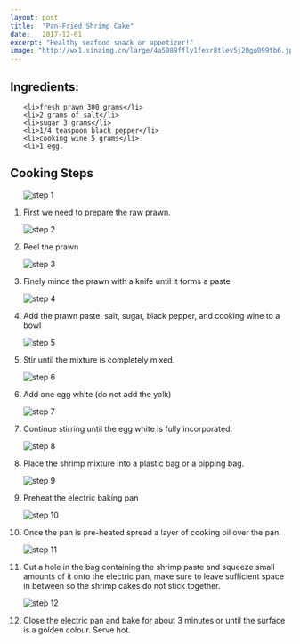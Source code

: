 ```yaml
---
layout: post
title:  "Pan-Fried Shrimp Cake"
date:   2017-12-01
excerpt: "Healthy seafood snack or appetizer!"
image: "http://wx1.sinaimg.cn/large/4a5089ffly1fexr8tlev5j20go099tb6.jpg"
---
```



## Ingredients:

<ul>

    <li>fresh prawn 300 grams</li>
    <li>2 grams of salt</li>
    <li>sugar 3 grams</li>
    <li>1/4 teaspoon black pepper</li>
    <li>cooking wine 5 grams</li>
    <li>1 egg.

</ul>

## Cooking Steps
  <ol>
      <p><img src="http://wx3.sinaimg.cn/large/4a5089ffly1fexr70uu3yj20go0990w3.jpg" alt="step 1"/></p>
      <p><li>First we need to prepare the raw prawn.</li><p/>
      <p><img src="http://wx4.sinaimg.cn/large/4a5089ffly1fexr74kv07j20go09a0v4.jpg" alt="step 2"/></p>
      <p><li>Peel the prawn</li><p/>
      <p><img src="http://wx1.sinaimg.cn/large/4a5089ffly1fexr78bswtj20go099gnh.jpg" alt="step 3"/></p>
      <p><li>Finely mince the prawn with a knife until it forms a paste</li><p/>
      <p><img src="http://wx4.sinaimg.cn/large/4a5089ffly1fexr7cdvjnj20go09940v.jpg" alt="step 4"/></p>
      <p><li>Add the prawn paste, salt, sugar, black pepper, and cooking wine to a bowl</li><p/>
      <p><img src="http://wx2.sinaimg.cn/large/4a5089ffly1fexr7gg773j20go09a76o.jpg" alt="step 5"/></p>
      <p><li>Stir until the mixture is completely mixed.</li><p/>
      <p><img src="http://wx2.sinaimg.cn/large/4a5089ffly1fexr7k8gqgj20go099767.jpg" alt="step 6"/></p>
      <p><li>Add one egg white (do not add the yolk)</li><p/>
      <p><img src="http://wx2.sinaimg.cn/large/4a5089ffly1fexr7ntz82j20go099q5m.jpg" alt="step 7"/></p>
      <p><li>Continue stirring until the egg white is fully incorporated.</li><p/>
      <p><img src="http://wx1.sinaimg.cn/large/4a5089ffly1fexr7rtc0ij20go09agnd.jpg" alt="step 8"/></p>
      <p><li>Place the shrimp mixture into a plastic bag or a pipping bag.</li><p/>
      <p><img src="http://wx1.sinaimg.cn/large/4a5089ffly1fexr7vmwbwj20go099wh8.jpg" alt="step 9"/></p>
      <p><li>Preheat the electric baking pan</li><p/>
      <p><img src="http://wx4.sinaimg.cn/large/4a5089ffly1fexr7zrwlsj20go099whi.jpg" alt="step 10"/></p>
      <p><li>Once the pan is pre-heated spread a layer of cooking oil over the pan.</li><p/>
      <p><img src="http://wx1.sinaimg.cn/large/4a5089ffly1fexr83mj2nj20go099gog.jpg" alt="step 11"/></p>
      <p><li>Cut a hole in the bag containing the shrimp paste and squeeze small amounts of it onto the electric pan, make sure to leave sufficient space in between so the shrimp cakes do not stick together.</li><p/>
      <p><img src="http://wx3.sinaimg.cn/large/4a5089ffly1fexr87hxm9j20go099wh2.jpg" alt="step 12"/></p>
      <p><li>Close the electric pan and bake for about 3 minutes or until the surface is a golden colour. Serve hot.</li><p/>

